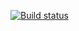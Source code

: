 [![Build status](https://ci.appveyor.com/api/projects/status/dks3uunbv89j1g9h?svg=true)](https://ci.appveyor.com/project/DispUrr/patterns-2)